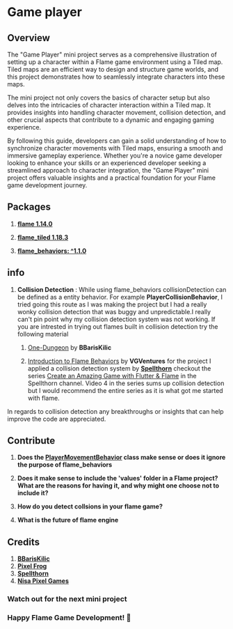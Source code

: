# Game player

## Overview

The "Game Player" mini project serves as a comprehensive illustration of setting up a character within a Flame game environment using a Tiled map. Tiled maps are an efficient way to design and structure game worlds, and this project demonstrates how to seamlessly integrate characters into these maps.

The mini project not only covers the basics of character setup but also delves into the intricacies of character interaction within a Tiled map. It provides insights into handling character movement, collision detection, and other crucial aspects that contribute to a dynamic and engaging gaming experience.

By following this guide, developers can gain a solid understanding of how to synchronize character movements with Tiled maps, ensuring a smooth and immersive gameplay experience. Whether you're a novice game developer looking to enhance your skills or an experienced developer seeking a streamlined approach to character integration, the "Game Player" mini project offers valuable insights and a practical foundation for your Flame game development journey.

## Packages

1. [**flame 1.14.0**](https://pub.dev/packages/flame)

2. [**flame_tiled 1.18.3**](https://pub.dev/packages/flame_tiled)

3. [**flame_behaviors: ^1.1.0**](https://pub.dev/packages/flame_behaviors)

## info

1. **Collision Detection** : While using flame_behaviors collisionDetection can be defined as a entity behavior. For example **PlayerCollisionBehavior**, I tried going this route as I was making the project but I had a really wonky collision detection that was buggy and unpredictable.I really can't pin point why my collision detection system was not working. If you are intrested in trying out flames built in collision detection try the following material

    1. [One-Dungeon](https://github.com/BBarisKilic/One-Dungeon/tree/master) by **BBarisKilic**

    2. [Introduction to Flame Behaviors](https://verygood.ventures/blog/build-games-with-flame-behaviors) by **VGVentures**
for the project I applied a collision detection system by [**Spellthorn**](https://www.youtube.com/@Spellthorn) checkout the series [Create an Amazing Game with Flutter & Flame](https://www.youtube.com/playlist?list=PLRRATgFqhVCh8qD7xmaSbwG1vfaCddvCM) in the Spellthorn channel. Video 4 in the series sums up collision detection but I would recommend the entire series as it is what got me started with flame.

In regards to collision detection any breakthroughs or insights that can help improve the code  are appreciated.

## Contribute

1. **Does the [PlayerMovementBehavior]('') class make sense or does it ignore the purpose of flame_behaviors**

2. **Does it make sense to include the 'values' folder in a Flame project? What are the reasons for having it, and why might one choose not to include it?**

3. **How do you detect collsions in your flame game?**

4. **What is the future of flame engine**

## Credits

1. [**BBarisKilic**](https://github.com/BBarisKilic)
2. [**Pixel Frog**](https://pixelfrog-assets.itch.io/)
3. [**Spellthorn**](https://www.youtube.com/@Spellthorn)
4. [**Nisa Pixel Games**](https://twitter.com/nisapixelgames)

### Watch out for the next mini project

### Happy Flame Game Development! 🚀
